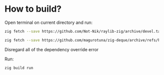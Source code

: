 # How to build?

Open terminal on current directory and run:

```bash
zig fetch --save https://github.com/Not-Nik/raylib-zig/archive/devel.tar.gz
```
```bash
zig fetch --save https://github.com/magurotuna/zig-deque/archive/refs/heads/main.zip
```
Disregard all of the dependency override error

Run:
```bash
zig build run
```